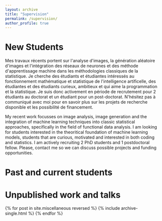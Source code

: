 ```yaml
---
layout: archive
title: "Supervision"
permalink: /supervision/
author_profile: true
---
```


# New Students

Mes travaux récents portent sur l'analyse d'images, la génération aléatoire d'images et l'intégration des réseaux de neurones et des méthode d'apprentissage machine dans les méthodologies classiques de la statistique. Je cherche des étudiants et étudiantes intéressés au fonctionnement mathématique et statistique de l'intelligence artificelle, des étudiantes et des étudiants curieux, ambitieux et qui aime la programmation et la statistique. Je suis donc activement en période de recrutement pour 2 étudiants au doctorat et un étudiant pour un post-doctorat. N'hésitez pas à communiqué avec moi pour en savoir plus sur les projets de recherche disponible et les possibilité de financement.

My recent work focusses on image analysis, image generation and the integration of machine learning techniques into classic statistical approaches, specifically in the field of functional data analysis. I am looking for students interested in the theoritical foundation of machine learning models, students that are curious, motivated and interested in both coding and statistics. I am actively recruiting 2 PhD students and 1 postdoctoral fellow. Please, contact me so we can discuss possible projects and funding opportunities. 

# Past and current students

Unpublished work and talks
======

  {% for post in site.miscellaneous reversed %}
    {% include archive-single.html %}
  {% endfor %}


